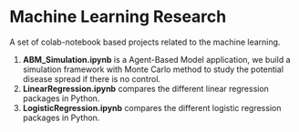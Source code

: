 # Machine Learning Research
A set of colab-notebook based projects related to the machine learning.
 1. **ABM_Simulation.ipynb** is a Agent-Based Model application, we build a simulation framework with Monte Carlo method to study the potential disease spread if there is no control.
 2. **LinearRegression.ipynb** compares the different linear regression packages in Python.
 3. **LogisticRegression.ipynb** compares the different logistic regression packages in Python.


